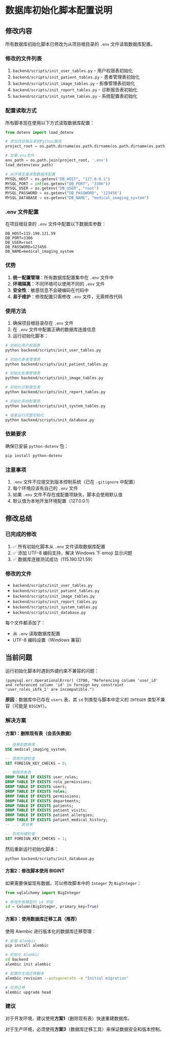 # 数据库初始化脚本配置说明

## 修改内容

所有数据库初始化脚本已修改为从项目根目录的 `.env` 文件读取数据库配置。

### 修改的文件列表

1. `backend/scripts/init_user_tables.py` - 用户权限表初始化
2. `backend/scripts/init_patient_tables.py` - 患者管理表初始化
3. `backend/scripts/init_image_tables.py` - 影像管理表初始化
4. `backend/scripts/init_report_tables.py` - 诊断报告表初始化
5. `backend/scripts/init_system_tables.py` - 系统配置表初始化

### 配置读取方式

所有脚本现在使用以下方式读取数据库配置：

```python
from dotenv import load_dotenv

# 添加项目根目录到Python路径
project_root = os.path.dirname(os.path.dirname(os.path.dirname(os.path.abspath(__file__))))

# 加载.env文件
env_path = os.path.join(project_root, '.env')
load_dotenv(env_path)

# 从环境变量读取数据库配置
MYSQL_HOST = os.getenv("DB_HOST", "127.0.0.1")
MYSQL_PORT = int(os.getenv("DB_PORT", "3306"))
MYSQL_USER = os.getenv("DB_USER", "root")
MYSQL_PASSWORD = os.getenv("DB_PASSWORD", "123456")
MYSQL_DATABASE = os.getenv("DB_NAME", "medical_imaging_system")
```

### .env 文件配置

在项目根目录的 `.env` 文件中配置以下数据库参数：

```env
DB_HOST=115.190.121.59
DB_PORT=3306
DB_USER=root
DB_PASSWORD=123456
DB_NAME=medical_imaging_system
```

### 优势

1. **统一配置管理**：所有数据库配置集中在 `.env` 文件中
2. **环境隔离**：不同环境可以使用不同的 `.env` 文件
3. **安全性**：敏感信息不会硬编码在代码中
4. **易于维护**：修改配置只需修改 `.env` 文件，无需修改代码

### 使用方法

1. 确保项目根目录存在 `.env` 文件
2. 在 `.env` 文件中配置正确的数据库连接信息
3. 运行初始化脚本：

```bash
# 初始化用户权限表
python backend/scripts/init_user_tables.py

# 初始化患者管理表
python backend/scripts/init_patient_tables.py

# 初始化影像管理表
python backend/scripts/init_image_tables.py

# 初始化诊断报告表
python backend/scripts/init_report_tables.py

# 初始化系统配置表
python backend/scripts/init_system_tables.py

# 或者运行完整初始化
python backend/scripts/init_database.py
```

### 依赖要求

确保已安装 `python-dotenv` 包：

```bash
pip install python-dotenv
```

### 注意事项

1. `.env` 文件不应提交到版本控制系统（已在 `.gitignore` 中配置）
2. 每个环境应该有自己的 `.env` 文件
3. 如果 `.env` 文件不存在或配置项缺失，脚本会使用默认值
4. 默认值为本地开发环境配置（127.0.0.1）

## 修改总结

### 已完成的修改

1. ✅ 所有初始化脚本从 `.env` 文件读取数据库配置
2. ✅ 添加 UTF-8 编码支持，解决 Windows 下 emoji 显示问题
3. ✅ 数据库连接测试成功（115.190.121.59）

### 修改的文件

- `backend/scripts/init_user_tables.py`
- `backend/scripts/init_patient_tables.py`
- `backend/scripts/init_image_tables.py`
- `backend/scripts/init_report_tables.py`
- `backend/scripts/init_system_tables.py`
- `backend/scripts/init_database.py`

每个文件都添加了：
- 从 `.env` 读取数据库配置
- UTF-8 编码设置（Windows 兼容）

## 当前问题

运行初始化脚本时遇到外键约束不兼容的问题：

```
(pymysql.err.OperationalError) (3780, "Referencing column 'user_id' and referenced column 'id' in foreign key constraint 'user_roles_ibfk_1' are incompatible.")
```

**原因**：数据库中已存在 `users` 表，其 `id` 列类型与脚本中定义的 `INTEGER` 类型不兼容（可能是 `BIGINT`）。

### 解决方案

#### 方案1：删除现有表（会丢失数据）

```sql
-- 连接到数据库
USE medical_imaging_system;

-- 禁用外键检查
SET FOREIGN_KEY_CHECKS = 0;

-- 删除所有表
DROP TABLE IF EXISTS user_roles;
DROP TABLE IF EXISTS role_permissions;
DROP TABLE IF EXISTS users;
DROP TABLE IF EXISTS roles;
DROP TABLE IF EXISTS permissions;
DROP TABLE IF EXISTS departments;
DROP TABLE IF EXISTS patients;
DROP TABLE IF EXISTS patient_visits;
DROP TABLE IF EXISTS patient_allergies;
DROP TABLE IF EXISTS patient_medical_history;
-- ... 其他表

-- 启用外键检查
SET FOREIGN_KEY_CHECKS = 1;
```

然后重新运行初始化脚本：
```bash
python backend/scripts/init_database.py
```

#### 方案2：修改脚本使用 BIGINT

如果需要保留现有数据，可以修改脚本中的 `Integer` 为 `BigInteger`：

```python
from sqlalchemy import BigInteger

# 修改所有模型的 id 字段
id = Column(BigInteger, primary_key=True)
```

#### 方案3：使用数据库迁移工具（推荐）

使用 Alembic 进行版本化的数据库迁移管理：

```bash
# 安装 Alembic
pip install alembic

# 初始化 Alembic
cd backend
alembic init alembic

# 配置并生成迁移脚本
alembic revision --autogenerate -m "Initial migration"

# 应用迁移
alembic upgrade head
```

### 建议

对于开发环境，建议使用**方案1**（删除现有表）快速重建数据库。

对于生产环境，必须使用**方案3**（数据库迁移工具）来保证数据安全和版本控制。

